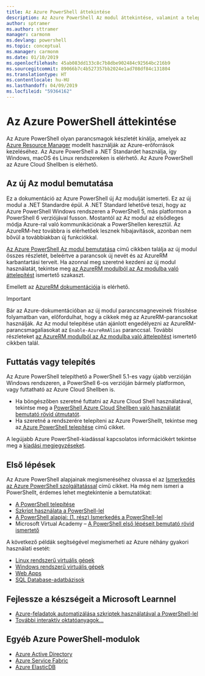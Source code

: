 ```yaml
---
title: Az Azure PowerShell áttekintése
description: Az Azure PowerShell Az modul áttekintése, valamint a telepítéssel és az első lépésekkel kapcsolatos információk.
author: sptramer
ms.author: sttramer
manager: carmonm
ms.devlang: powershell
ms.topic: conceptual
ms.manager: carmonm
ms.date: 01/10/2019
ms.openlocfilehash: 45ab083dd133c8c7b8dbe902484c92564bc216b9
ms.sourcegitcommit: 89066b7c4b527357bb2024e1ad708df84c131804
ms.translationtype: HT
ms.contentlocale: hu-HU
ms.lasthandoff: 04/09/2019
ms.locfileid: "59364162"
---
```

# <a name="overview-of-azure-powershell"></a>Az Azure PowerShell áttekintése

Az Azure PowerShell olyan parancsmagok készletét kínálja, amelyek az [Azure Resource Manager](/azure/azure-resource-manager/resource-group-overview) modellt használják az Azure-erőforrások kezeléséhez. Az Azure PowerShell a .NET Standardet használja, így Windows, macOS és Linux rendszereken is elérhető.
Az Azure PowerShell az Azure Cloud Shellben is elérhető.

## <a name="about-the-new-az-module"></a>Az új Az modul bemutatása

Ez a dokumentáció az Azure PowerShell új Az modulját ismerteti. Ez az új modul a .NET Standardre épül. A .NET Standard lehetővé teszi, hogy az Azure PowerShell Windows rendszeren a PowerShell 5, más platformon a PowerShell 6 verziójával fusson. Mostantól az Az modul az elsődleges módja Azure-ral való kommunikációnak a PowerShellen keresztül.
Az AzureRM-hez továbbra is elérhetőek lesznek hibajavítások, azonban nem bővül a továbbiakban új funkciókkal.

[Az Azure PowerShell Az modul bemutatása](new-azureps-module-az.md) című cikkben találja az új modul összes részletét, beleértve a parancsok új nevét és az AzureRM karbantartási terveit. Ha azonnal meg szeretné kezdeni az új modul használatát, tekintse meg [az AzureRM modulból az Az modulba való áttelepítést](migrate-from-azurerm-to-az.md) ismertető szakaszt.

Emellett az [AzureRM dokumentációja](/powershell/azure/azurerm) is elérhető.

> [!IMPORTANT]
>
> Bár az Azure-dokumentációban az új modul parancsmagneveinek frissítése folyamatban van, előfordulhat, hogy a cikkek még az AzureRM-parancsokat használják. Az Az modul telepítése után ajánlott engedélyezni az AzureRM-parancsmagaliasokat az `Enable-AzureRmAlias` paranccsal. További részleteket [az AzureRM modulból az Az modulba való áttelepítést](migrate-from-azurerm-to-az.md) ismertető cikkben talál.

## <a name="run-or-install"></a>Futtatás vagy telepítés

Az Azure PowerShell telepíthető a PowerShell 5.1-es vagy újabb verzióján Windows rendszeren, a PowerShell 6-os verzióján bármely platformon, vagy futtatható az Azure Cloud Shellben is.

* Ha böngészőben szeretné futtatni az Azure Cloud Shell használatával, tekintse meg a [PowerShell Azure Cloud Shellben való használatát bemutató rövid útmutatót](/azure/cloud-shell/quickstart-powershell).
* Ha szeretné a rendszerére telepíteni az Azure PowerShellt, tekintse meg az[ Azure PowerShell telepítése](install-az-ps.md) című cikket.

A legújabb Azure PowerShell-kiadással kapcsolatos információkért tekintse meg a [kiadási megjegyzéseket](release-notes-azureps.md).

## <a name="get-started"></a>Első lépések

Az Azure PowerShell alapjainak megismeréséhez olvassa el az [Ismerkedés az Azure PowerShell szolgáltatással](get-started-azureps.md) című cikket. Ha még nem ismeri a PowerShellt, érdemes lehet megtekintenie a bemutatókat:

* [A PowerShell telepítése](/powershell/scripting/install/installing-powershell)
* [Szkript használata a PowerShell-lel](/powershell/scripting/powershell-scripting)
* [A PowerShell alapjai: (1. rész) Ismerkedés a PowerShell-lel](https://channel9.msdn.com/Blogs/Taste-of-Premier/PowerShellBasicsPart1)
* Microsoft Virtual Academy – [A PowerShell első lépéseit bemutató rövid ismertető](https://mva.microsoft.com/liveevents/powershell-jumpstart)

A következő példák segítségével megismerheti az Azure néhány gyakori használati esetét:

* [Linux rendszerű virtuális gépek](/azure/virtual-machines/virtual-machines-linux-powershell-samples?toc=/powershell/azure/toc.json)
* [Windows rendszerű virtuális gépek](/azure/virtual-machines/virtual-machines-windows-powershell-samples?toc=/powershell/azure/toc.json)
* [Web Apps](/azure/app-service-web/app-service-powershell-samples?toc=/powershell/azure/toc.json)
* [SQL Database-adatbázisok](/azure/sql-database/sql-database-powershell-samples?toc=/powershell/azure/toc.json)

## <a name="build-your-skills-with-microsoft-learn"></a>Fejlessze a készségeit a Microsoft Learnnel

- [Azure-feladatok automatizálása szkriptek használatával a PowerShell-lel](/learn/modules/automate-azure-tasks-with-powershell/)
- [További interaktív oktatóanyagok...](/learn/browse/?term=powershell)

## <a name="other-azure-powershell-modules"></a>Egyéb Azure PowerShell-modulok

* [Azure Active Directory](/powershell/azure/active-directory/)
* [Azure Service Fabric](/powershell/azure/service-fabric/)
* [Azure ElasticDB](/powershell/azure/elasticdbjobs/)
